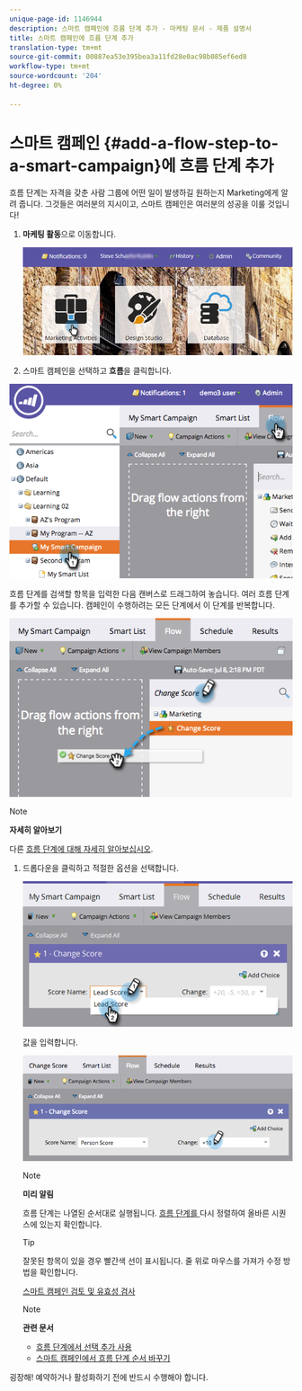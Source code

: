 ```yaml
---
unique-page-id: 1146944
description: 스마트 캠페인에 흐름 단계 추가 - 마케팅 문서 - 제품 설명서
title: 스마트 캠페인에 흐름 단계 추가
translation-type: tm+mt
source-git-commit: 00887ea53e395bea3a11fd28e0ac98b085ef6ed8
workflow-type: tm+mt
source-wordcount: '204'
ht-degree: 0%

---
```



# 스마트 캠페인 {#add-a-flow-step-to-a-smart-campaign}에 흐름 단계 추가

흐름 단계는 자격을 갖춘 사람 그룹에 어떤 일이 발생하길 원하는지 Marketing에게 알려 줍니다. 그것들은 여러분의 지시이고, 스마트 캠페인은 여러분의 성공을 이룰 것입니다!

1. **마케팅 활동**&#x200B;으로 이동합니다.

   ![](assets/login-marketing-activities.png)

1. 스마트 캠페인을 선택하고 **흐름**&#x200B;을 클릭합니다.

![](assets/image2014-9-19-16-3a27-3a1.png)

흐름 단계를 검색할 항목을 입력한 다음 캔버스로 드래그하여 놓습니다. 여러 흐름 단계를 추가할 수 있습니다. 캠페인이 수행하려는 모든 단계에서 이 단계를 반복합니다.

![](assets/image2014-9-19-16-3a27-3a7.png)

>[!NOTE]
>
>**자세히 알아보기**
>
>
>다른 [흐름 단계에 대해 자세히 알아보십시오](http://docs.marketo.com/display/DOCS/Flow+Actions).

1. 드롭다운을 클릭하고 적절한 옵션을 선택합니다.

   ![](assets/four-1.png)

   값을 입력합니다.

   ![](assets/changescorevalue-cursor.png)

   >[!NOTE]
   >
   >**미리 알림**
   >
   >
   >흐름 단계는 나열된 순서대로 실행됩니다.  [흐름 단계를 ](add-a-flow-step-to-a-smart-campaign/reorder-the-flow-steps-in-a-smart-campaign.md) 다시 정렬하여 올바른 시퀀스에 있는지 확인합니다.

   >[!TIP]
   >
   >잘못된 항목이 있을 경우 빨간색 선이 표시됩니다. 줄 위로 마우스를 가져가 수정 방법을 확인합니다.

   [스마트 캠페인 검토 및 유효성 검사](../../../../product-docs/core-marketo-concepts/smart-campaigns/creating-a-smart-campaign/smart-campaign-checklist.md)

   >[!NOTE]
   >
   >**관련 문서**
   >
   >    
   >    
   >    * [흐름 단계에서 선택 추가 사용](use-add-choice-in-a-flow-step.md)
   >    * [스마트 캠페인에서 흐름 단계 순서 바꾸기](add-a-flow-step-to-a-smart-campaign/reorder-the-flow-steps-in-a-smart-campaign.md)


굉장해! 예약하거나 활성화하기 전에 반드시 수행해야 합니다.